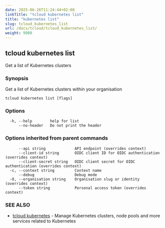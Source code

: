 ```yaml
---
date: 2025-06-26T11:24:44+02:00
linkTitle: "tcloud kubernetes list"
title: "kubernetes list"
slug: tcloud_kubernetes_list
url: /docs/tcloud/tcloud_kubernetes_list/
weight: 9980
---
```

## tcloud kubernetes list

Get a list of Kubernetes clusters

### Synopsis

Get a list of Kubernetes clusters within your organisation

```
tcloud kubernetes list [flags]
```

### Options

```
  -h, --help        help for list
      --no-header   Do not print the header
```

### Options inherited from parent commands

```
      --api string             API endpoint (overrides context)
      --client-id string       OIDC client ID for OIDC authentication (overrides context)
      --client-secret string   OIDC client secret for OIDC authentication (overrides context)
  -c, --context string         Context name
      --debug                  Debug mode
  -O, --organisation string    Organisation slug or identity (overrides context)
      --token string           Personal access token (overrides context)
```

### SEE ALSO

* [tcloud kubernetes](/docs/tcloud/tcloud_kubernetes/)	 - Manage Kubernetes clusters, node pools and more services related to Kubernetes

